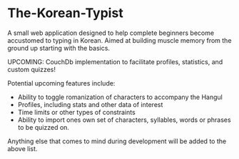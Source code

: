 # The-Korean-Typist
A small web application designed to help complete beginners become accustomed to typing in Korean. Aimed at building muscle memory from the ground up starting with the basics.

UPCOMING: CouchDb implementation to facilitate profiles, statistics, and custom quizzes!

Potential upcoming features include:
- Ability to toggle romanization of characters to accompany the Hangul
- Profiles, including stats and other data of interest
- Time limits or other types of constraints
- Ability to import ones own set of characters, syllables, words or phrases to be quizzed on.
  
Anything else that comes to mind during development will be added to the above list.
